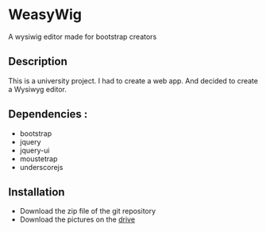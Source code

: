# WeasyWig
A wysiwig editor made for bootstrap creators


## Description
This is a university project.
I had to create a web app. And decided to create a Wysiwyg editor.

## Dependencies : 
 * bootstrap
 * jquery
 * jquery-ui
 * moustetrap
 * underscorejs

## Installation
 * Download the zip file of the git repository
 * Download the pictures on the [drive](https://drive.google.com/open?id=0B5Pvgk_rI8FMRUJYUHFTMDVfck0)
